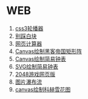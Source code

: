 # WEB
1. <a href='http://www.jiangk1214.win/WEBDemo/前端demo/css3轮播器.html'>css3轮播器</a>
2. <a href='http://www.jiangk1214.win/WEBDemo/前端demo/game.html'>别踩白块</a>
3. <a href='http://www.jiangk1214.win/WEBDemo/前端demo/网页计算器.html'>网页计算器</a>
4. <a href='http://www.jiangk1214.win/WEBDemo/前端demo/黑客帝国矩形阵.html'>Canvas绘制黑客帝国矩形阵</a>
5. <a href='http://www.jiangk1214.win/WEBDemo/前端demo/clock3.html'>Canvas绘制简易钟表</a>
6. <a href='http://www.jiangk1214.win/WEBDemo/前端demo/SVGClock.html'>SVG绘制简易钟表</a>
7. <a href='http://www.jiangk1214.win/WEBDemo/网页小游戏--2048/index.html'>2048游戏网页版</a>
8. <a href='http://www.jiangk1214.win/WEBDemo/js瀑布流/index.html'>图片瀑布流</a>
9. <a href='http://www.jiangk1214.win/WEBDemo/前端demo/科赫雪花图.html'>canvas绘制科赫雪花图</a>

